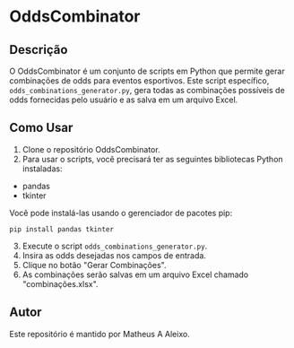 # OddsCombinator

## Descrição
O OddsCombinator é um conjunto de scripts em Python que permite gerar combinações de odds para eventos esportivos. Este script específico, `odds_combinations_generator.py`, gera todas as combinações possíveis de odds fornecidas pelo usuário e as salva em um arquivo Excel.

## Como Usar
1. Clone o repositório OddsCombinator.
2. Para usar o scripts, você precisará ter as seguintes bibliotecas Python instaladas:

- pandas
- tkinter

Você pode instalá-las usando o gerenciador de pacotes pip:

    pip install pandas tkinter

3. Execute o script `odds_combinations_generator.py`.
4. Insira as odds desejadas nos campos de entrada.
5. Clique no botão "Gerar Combinações".
6. As combinações serão salvas em um arquivo Excel chamado "combinações.xlsx".

## Autor

Este repositório é mantido por Matheus A Aleixo.

